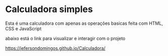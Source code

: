 # Calculadora simples
Esta é uma calculadora com apenas as operações basicas feita com HTML, CSS e JavaScript

abaixo está o link para visualizar e interagir com o projeto

https://jefersondomingos.github.io/Calculadora/
